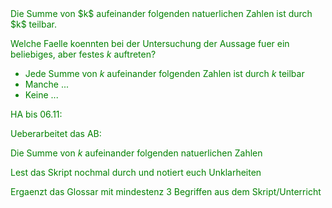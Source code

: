 
<span style="color: green">
Die Summe von $k$ aufeinander folgenden natuerlichen Zahlen ist durch $k$ teilbar.

Welche Faelle koennten bei der Untersuchung der Aussage fuer ein beliebiges, aber festes $k$ auftreten?

- Jede Summe von $k$ aufeinander folgenden Zahlen ist durch $k$ teilbar
- Manche ...
- Keine ...

HA bis 06.11:

Ueberarbeitet das AB: 

Die Summe von $k$ aufeinander folgenden natuerlichen Zahlen

Lest das Skript nochmal durch und notiert euch Unklarheiten

Ergaenzt das Glossar mit mindestenz 3 Begriffen aus dem Skript/Unterricht

</span>

<span style="color: green">
</span>